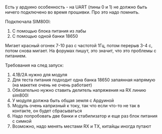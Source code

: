 Есть у ардуино особенность - на UART (пины 0 и 1) не должно быть ничего подключено во время прошивки. Про это надо помнить.

Подключала SIM800l:

1. С помощью блока питания из лабы
2. С помощью одной банки 18650

Мигает красный огонек 7-10 раз с частотой 1Гц, потом перерыв 3-4 с, потом снова мигает. На форумах пишут, это значит, что это проблемы с питанием.

Требования на след запуск: 

1. 4.1В/2А нужно для модуля
2. Для теста питания подходит одна банка 18650 запаянная напрямую (на макетке очень не очень работает)
3. Обязательно нужно ставить делитель напряжения на RX линию sim800l
4. У модуля должна быть общая земля с Ардуиной
5. Модуль очень капризный к току, так что если что-то не так в контакте, он будет сбрасываться
6. Надо попробовать две банки и стабилизатор и еще раз блок питания с симкой
7. Возможно, надо менять местами RX и TX, китайцы иногда путают
